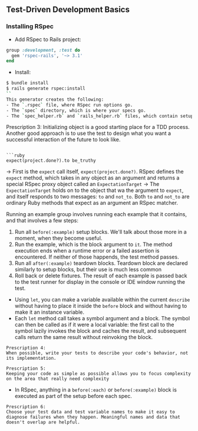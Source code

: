 ## Test-Driven Development Basics

### Installing RSpec
- Add RSpec to Rails project:

```ruby
group :development, :test do
  gem 'rspec-rails', '~> 3.1'
end
```

- Install:
```bash
$ bundle install
$ rails generate rspec:install
``
This generator creates the following: 
- The `.rspec` file, where RSpec run options go.
- The `spec` directory, which is where your specs go.
- The `spec_helper.rb` and `rails_helper.rb` files, which contain setup information. The `spec_helper.rb` file contains general RSpec settings while the `rails_helper.rb` file, which requires `spec_helper`, loads the Rails environment and contains settings that depend on Rails.


```
Prescription 3:
Initializing object is a good starting place for a TDD process. Another good approach is to use the test to design what you want a successful interaction of the future to look like.
```

```ruby
expect(project.done?).to be_truthy
```
-> First is the `expect` call itself, `expect(project.done?)`. RSpec defines the `expect` method, which takes in any object as an argument and returns a special RSpec proxy object called an `ExpectationTarget`
-> The `ExpectationTarget` holds on to the object that wa the argument to `expect`, and itself responds to two messages: `to` and `not_to`. Both `to` and `not_to` are ordinary Ruby methods that expect as an argument an RSpec matcher. 

Running an example group involves running each example that it contains, and that involves a few steps:
1. Run all `before(:example)` setup blocks. We'll talk about those more in a moment, when they become useful.
2. Run the example, which is the block argument to `it`. The method execution ends when a runtime error or a failed assertion is encountered. If neither of those happends, the test method passes.
3. Run all `after(:example)` teardown blocks. Teardown block are declared similarly to setup blocks, but their use is much less common
4. Roll back or delete fixtures. The result of each example is passed back to the test runner for display in the console or IDE window running the test.


- Using `let`, you can make a variable available within the current `describe` without having to place it inside the `before` block and without having to make it an instance variable.
- Each `let` method call takes a symbol argument and a block. The symbol can then be called as if it were a local variable: the first call to the symbol lazily invokes the block and caches the result, and subsequent calls return the same result without reinvoking the block. 

```
Prescription 4:
When possible, write your tests to describe your code's behavior, not its implementation.
```

```
Prescription 5:
Keeping your code as simple as possible allows you to focus complexity on the area that really need complexity
```

- In RSpec, anything in a `before(:each)` or `before(:example)` block is executed as part of the setup before each spec.

```
Prescription 6:
Choose your test data and test variable names to make it easy to diagnose failures when they happen. Meaningful names and data that doesn't overlap are helpful.
```


